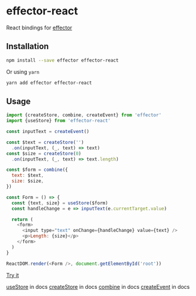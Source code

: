 # effector-react

React bindings for [effector](https://www.npmjs.com/package/effector)

## Installation

```bash
npm install --save effector effector-react
```

Or using `yarn`

```bash
yarn add effector effector-react
```

## Usage

```js
import {createStore, combine, createEvent} from 'effector'
import {useStore} from 'effector-react'

const inputText = createEvent()

const $text = createStore('')
  .on(inputText, (_, text) => text)
const $size = createStore(0)
  .on(inputText, (_, text) => text.length)

const $form = combine({
  text: $text,
  size: $size,
})

const Form = () => {
  const {text, size} = useStore($form)
  const handleChange = e => inputText(e.currentTarget.value)

  return (
    <form>
      <input type="text" onChange={handleChange} value={text} />
      <p>Length: {size}</p>
    </form>
  )
}

ReactDOM.render(<Form />, document.getElementById('root'))
```

[Try it](https://share.effector.dev/dYIeUQ2o)

[useStore](https://effector.dev/docs/api/effector-react/useStore) in docs
[createStore](https://effector.dev/docs/api/effector/createStore) in docs
[combine](https://effector.dev/docs/api/effector/combine) in docs
[createEvent](https://effector.dev/docs/api/effector/createEvent) in docs

